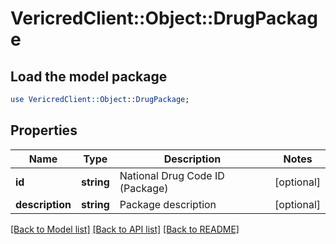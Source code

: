 # VericredClient::Object::DrugPackage

## Load the model package
```perl
use VericredClient::Object::DrugPackage;
```

## Properties
Name | Type | Description | Notes
------------ | ------------- | ------------- | -------------
**id** | **string** | National Drug Code ID (Package) | [optional] 
**description** | **string** | Package description | [optional] 

[[Back to Model list]](../README.md#documentation-for-models) [[Back to API list]](../README.md#documentation-for-api-endpoints) [[Back to README]](../README.md)



